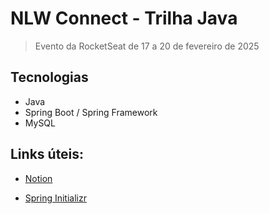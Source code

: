 # NLW Connect - Trilha Java

> Evento da RocketSeat de 17 a 20 de fevereiro de 2025

## Tecnologias

- Java
- Spring Boot / Spring Framework
- MySQL

## Links úteis:

- [Notion](https://efficient-sloth-d85.notion.site/NLW-Connect-337b47bcef1640fc9a536f66dd45d8f1)

- [Spring Initializr](https://start.spring.io/#!type=maven-project&language=java&platformVersion=3.4.2&packaging=jar&jvmVersion=21&groupId=br.com.rocketseat.hiokdev&artifactId=events&name=events&description=NLW%20Connect%20-%20Trilha%20Java%20Project&packageName=br.com.rocketseat.hiokdev.events&dependencies=web,devtools,data-jpa,mysql,lombok,flyway)
